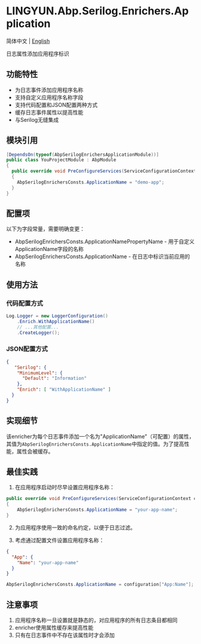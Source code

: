 # LINGYUN.Abp.Serilog.Enrichers.Application

简体中文 | [English](./README.EN.md)

日志属性添加应用程序标识  

## 功能特性

* 为日志事件添加应用程序名称
* 支持自定义应用程序名称字段
* 支持代码配置和JSON配置两种方式
* 缓存日志事件属性以提高性能
* 与Serilog无缝集成

## 模块引用

```csharp
[DependsOn(typeof(AbpSerilogEnrichersApplicationModule))]
public class YouProjectModule : AbpModule
{
  public override void PreConfigureServices(ServiceConfigurationContext context)
  {
    AbpSerilogEnrichersConsts.ApplicationName = "demo-app";
  }
}
```

## 配置项

以下为字段常量，需要明确变更：

* AbpSerilogEnrichersConsts.ApplicationNamePropertyName - 用于自定义ApplicationName字段的名称
* AbpSerilogEnrichersConsts.ApplicationName - 在日志中标识当前应用的名称

## 使用方法

### 代码配置方式

```csharp
Log.Logger = new LoggerConfiguration()
    .Enrich.WithApplicationName()
    // ...其他配置...
    .CreateLogger();
```

### JSON配置方式

```json
{
   "Serilog": {
    "MinimumLevel": {
      "Default": "Information"
    },
    "Enrich": [ "WithApplicationName" ]
  }
}
```

## 实现细节

该enricher为每个日志事件添加一个名为"ApplicationName"（可配置）的属性，其值为`AbpSerilogEnrichersConsts.ApplicationName`中指定的值。为了提高性能，属性会被缓存。

## 最佳实践

1. 在应用程序启动时尽早设置应用程序名称：
```csharp
public override void PreConfigureServices(ServiceConfigurationContext context)
{
    AbpSerilogEnrichersConsts.ApplicationName = "your-app-name";
}
```

2. 为应用程序使用一致的命名约定，以便于日志过滤。

3. 考虑通过配置文件设置应用程序名称：
```json
{
  "App": {
    "Name": "your-app-name"
  }
}
```
```csharp
AbpSerilogEnrichersConsts.ApplicationName = configuration["App:Name"];
```

## 注意事项

1. 应用程序名称一旦设置就是静态的，对应用程序的所有日志条目都相同
2. enricher使用属性缓存来提高性能
3. 只有在日志事件中不存在该属性时才会添加